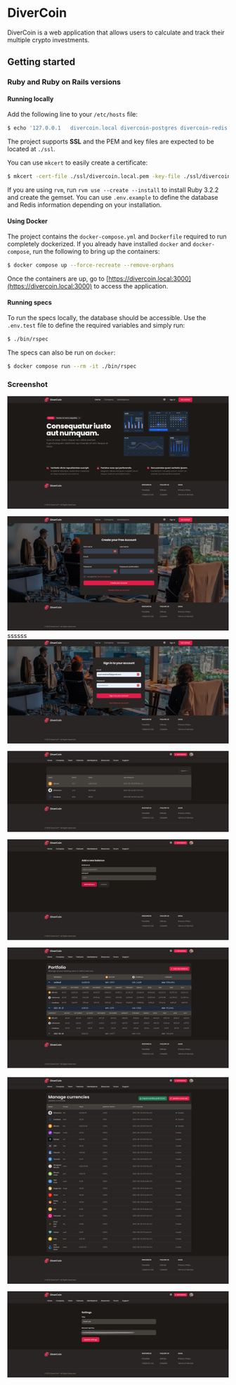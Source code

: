 # DiverCoin

DiverCoin is a web application that allows users to calculate and track their multiple crypto investments.

## Getting started

### Ruby and Ruby on Rails versions

#### Running locally

Add the following line to your `/etc/hosts` file:

```sh
$ echo '127.0.0.1   divercoin.local divercoin-postgres divercoin-redis' | sudo tee -a /etc/hosts
```

The project supports **SSL** and the PEM and key files are expected to be located at `./ssl`.

You can use `mkcert` to easily create a certificate:

```sh
$ mkcert -cert-file ./ssl/divercoin.local.pem -key-file ./ssl/divercoin.local.key divercoin.local '*.divercoin.local'
```

If you are using `rvm`, run `rvm use --create --install` to install Ruby 3.2.2 and create the gemset. You can use `.env.example` to define the database and Redis information depending on your installation.

#### Using Docker

The project contains the `docker-compose.yml` and `Dockerfile` required to run completely dockerized. If you already have installed `docker` and `docker-compose`, run the following to bring up the containers:

```sh
$ docker compose up --force-recreate --remove-orphans
```

Once the containers are up, go to [https://divercoin.local:3000](https://divercoin.local:3000) to access the application.

#### Running specs

To run the specs locally, the database should be accessible. Use the `.env.test` file to define the required variables and simply run:

```sh
$ ./bin/rspec
```

The specs can also be run on `docker`:

```sh
$ docker compose run --rm -it ./bin/rspec
```

### Screenshot

![Home - DiverCoin](docs/divercoin.local-Home_.png)

![Sign up - DiverCoin](docs/divercoin.local-Sign-up_.png)
ssssss
![Sign in - DiverCoin](docs/divercoin.local-Sign-in_.png)

![Home - Signed in - DiverCoin](docs/divercoin.local-Home-Signed-in_.png)

![Add balance - DiverCoin](docs/divercoin.local-Add-balance_.png)

![Portfolio - DiverCoin](docs/divercoin.local_Portfolio.png)

![Currencies - DiverCoin](docs/divercoin.local_Currencies.png)

![Settings - DiverCoin](docs/divercoin.local_Settings.png)
